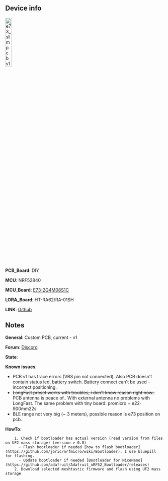 ## Device info

<img alt = "e73_slim pcb v1" class = "board-img img-thumbnail img-responsive rounded float-end" src="https://raw.githubusercontent.com/mrekin/MeshtasticCustomBoards/main/firmware/variants/diy/e73_slim/e73_slim_v1.png" width="20%">

**PCB_Board**: DIY

**MCU**: NRF52840

**MCU_Board**: [E73-2G4M08S1C](https://www.cdebyte.com/products/E73-2G4M08S1C)

**LORA_Board**: HT-RA62/RA-01SH

**LINK**: [Github](https://github.com/mrekin/MeshtasticCustomBoards/tree/main/firmware/variants/diy/e73_slim)

## Notes

**General**: Custom PCB, current - v1

**Forum**: [Discord](https://discord.com/channels/867578229534359593/1194757507013427250)

**State**:

**Known issues**:
- PCB v1 has trace errors (VBS pin not connected). Also PCB doesn't contain status led, battery switch. Battery connect can't be used - incorrect positioning.
- ~~LongFast preset works with troubles, i don't know reason right now..~~ PCB antenna is peace of.. With external antenna no problems with LongFast. The same problem with tiny board: promicro + e22-900mm22s
- BLE range not very big (~ 3 meters), possible reason is e73 position on pcb.

**HowTo**: 

        1. Check if bootloader has actual version (read version from files on UF2 mass storage) (version > 0.8)
          - Flash bootloader if needed [how to flash bootloader](https://github.com/joric/nrfmicro/wiki/Bootloader). I use bluepill for flashing.
          - Update bootloader if needed [Bootloader for NiceNano](https://github.com/adafruit/Adafruit_nRF52_Bootloader/releases)
        2. Download selected meshtastic firmware and flash using UF2 mass storage
          
